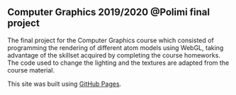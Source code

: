 ## Computer Graphics 2019/2020 @Polimi final project

The final project for the Computer Graphics course which consisted of programming the rendering of different atom models using WebGL, taking advantage of the skillset acquired by completing the course homeworks.
The code used to change the lighting and the textures are adapted from the course material.

This site was built using [GitHub Pages](https://speck1996.github.io/WebGL_Atom/).

